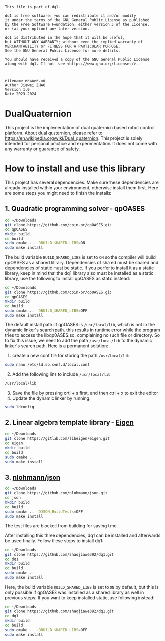  
    This file is part of dq1.
 
    dq1 is free software: you can redistribute it and/or modify 
    it under the terms of the GNU General Public License as published 
    by the Free Software Foundation, either version 3 of the License, 
    or (at your option) any later version.
 
    dq1 is distributed in the hope that it will be useful, 
    but WITHOUT ANY WARRANTY; without even the implied warranty of 
    MERCHANTABILITY or FITNESS FOR A PARTICULAR PURPOSE. 
    See the GNU General Public License for more details.
 
    You should have received a copy of the GNU General Public License
    along with dq1. If not, see <https://www.gnu.org/licenses/>.



    Filename README.md
    Author Jiawei ZHAO
	Version 1.0
	Date 2023-2024


# DualQuaternion
This project is the implementation of dual quaternion based robot control platform. About dual quaternion, please refer to https://en.wikipedia.org/wiki/Dual_quaternion. This project is solely intended for personal practice and experimentation. It does not come with any warranty or guarantee of safety.

# How to install and use this library
This project has several dependencies. Make sure these dependencies are already installed within your environment, otherwise install them first. Here are some steps you might need to finish the installs:
## 1. Quadratic programming solver - qpOASES
```bash
cd ~/Downloads
git clone https://github.com/coin-or/qpOASES.git
cd qpOASES
mkdir build
cd build
sudo cmake .. -DBUILD_SHARED_LIBS=ON
sudo make install
```
The build variable `BUILD_SHARED_LIBS` is set to `ON` so the compiler will build qpOASES as a shared library. Dependencies of shared must be shared and dependencies of static must be static. If you perfer to install it as a static library, keep in mind that the dq1 library also must be installed as a static library, use the following to install qpOASES as static instead:
```bash
cd ~/Downloads
git clone https://github.com/coin-or/qpOASES.git
cd qpOASES
mkdir build
cd build
sudo cmake .. -DBUILD_SHARED_LIBS=OFF
sudo make install
```
The default install path of qpOASES is `/usr/local/lib`, which is not in the dynamic linker's search path. this results in runtime error while the program tries to access the libqpOASES.so, complaining no such file or directory. So to fix this issue, we need to add the path `/usr/local/lib` to the dynamic linker's search path. Here is a permanent solution:
1. create a new conf file for storing the path `/usr/local/lib`
```bash
sudo nano /etc/ld.so.conf.d/local.conf
```

2. Add the following line to include `/usr/local/lib`
```bash
/usr/local/lib
```

3. Save the file by pressing crtl + s first, and then ctrl + x to exit the editor
4. Update the dynamic linker by running:
```bash
sudo ldconfig
```

## 2. Linear algebra template library - [Eigen](https://eigen.tuxfamily.org/index.php?title=Main_Page)
```bash
cd ~/Downloads
git clone https://gitlab.com/libeigen/eigen.git
cd eigen
mkdir build
cd build
sudo cmake .. 
sudo make install
```

## 3. [nlohmann/json](https://json.nlohmann.me/)
```bash
cd ~/Downloads
git clone https://github.com/nlohmann/json.git
cd json
mkdir build
cd build
sudo cmake .. -DJSON_BuildTests=OFF
sudo make install
```
The test files are blocked from building for saving time.

After installing this three dependencies, dq1 can be installed and afterwards be used finally. Follow these steps to install dq1:
```bash
cd ~/Downloads
git clone https://github.com/zhaojiawe392/dq1.git
cd dq1
mkdir build
cd build
sudo cmake ..
sudo make install
```
Here, the build variable `BUILD_SHARED_LIBS` is set to `ON` by default, but this is only possible if qpOASES was installed as a shared library as well in previous steps. If you want to keep installed static, use following instead:
```bash
cd ~/Downloads
git clone https://github.com/zhaojiawe392/dq1.git
cd dq1
mkdir build
cd build
sudo cmake .. -DBUILD_SHARED_LIBS=OFF
sudo make install
```



